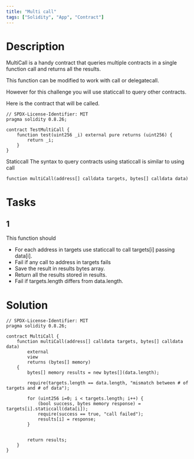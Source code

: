 ```yaml
---
title: "Multi call"
tags: ["Solidity", "App", "Contract"]
---
```


# Description

MultiCall is a handy contract that queries multiple contracts in a single function call and returns all the results.

This function can be modified to work with call or delegatecall.

However for this challenge you will use staticcall to query other contracts.

Here is the contract that will be called.

```
// SPDX-License-Identifier: MIT
pragma solidity 0.8.26;

contract TestMultiCall {
    function test(uint256 _i) external pure returns (uint256) {
        return _i;
    }
}
```

Staticcall
The syntax to query contracts using staticcall is similar to using call

```
function multiCall(address[] calldata targets, bytes[] calldata data)
```

# Tasks

## 1

This function should

- For each address in targets use staticcall to call targets[i] passing data[i].
- Fail if any call to address in targets fails
- Save the result in results bytes array.
- Return all the results stored in results.
- Fail if targets.length differs from data.length.

# Solution

```sol
// SPDX-License-Identifier: MIT
pragma solidity 0.8.26;

contract MultiCall {
    function multiCall(address[] calldata targets, bytes[] calldata data)
        external
        view
        returns (bytes[] memory)
    {
        bytes[] memory results = new bytes[](data.length);
        
        require(targets.length == data.length, "mismatch between # of targets and # of data");
        
        for (uint256 i=0; i < targets.length; i++) {
            (bool success, bytes memory response) = targets[i].staticcall(data[i]);
            require(success == true, "call failed");
            results[i] = response;
        }
        

        return results;
    }
}
```
